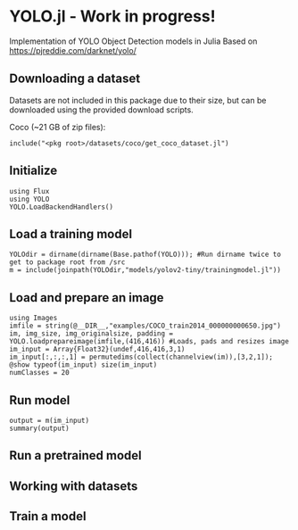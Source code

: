 # YOLO.jl - Work in progress!
Implementation of YOLO Object Detection models in Julia
Based on https://pjreddie.com/darknet/yolo/

## Downloading a dataset
Datasets are not included in this package due to their size, but can be downloaded using the provided download scripts.

Coco (~21 GB of zip files):

`include("<pkg root>/datasets/coco/get_coco_dataset.jl")`


## Initialize
```
using Flux
using YOLO
YOLO.LoadBackendHandlers()
```

## Load a training model
```
YOLOdir = dirname(dirname(Base.pathof(YOLO))); #Run dirname twice to get to package root from /src
m = include(joinpath(YOLOdir,"models/yolov2-tiny/trainingmodel.jl"))
```

## Load and prepare an image
```
using Images
imfile = string(@__DIR__,"examples/COCO_train2014_000000000650.jpg")
im, img_size, img_originalsize, padding = YOLO.loadprepareimage(imfile,(416,416)) #Loads, pads and resizes image
im_input = Array{Float32}(undef,416,416,3,1)
im_input[:,:,:,1] = permutedims(collect(channelview(im)),[3,2,1]);
@show typeof(im_input) size(im_input)
numClasses = 20
```

## Run model
```
output = m(im_input)
summary(output)
```

## Run a pretrained model


## Working with datasets

## Train a model
